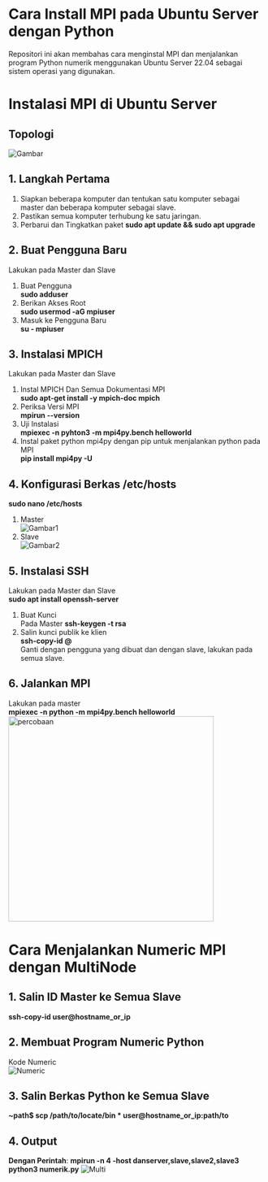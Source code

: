 # Cara Install MPI pada Ubuntu Server dengan Python
Repositori ini akan membahas cara menginstal MPI dan menjalankan program Python numerik menggunakan Ubuntu Server 22.04 sebagai sistem operasi yang digunakan.

# Instalasi MPI di Ubuntu Server
## Topologi
![Gambar](https://github.com/feliana444/Eksekusi-Program-Buble-Sort-Python-Menggunakan-MPI/assets/145323449/f8d0a758-04d8-4092-b9a8-b7510e6e417a)

## 1. Langkah Pertama
1. Siapkan beberapa komputer dan tentukan satu komputer sebagai master dan beberapa komputer sebagai slave.
2. Pastikan semua komputer terhubung ke satu jaringan.
3. Perbarui dan Tingkatkan paket **sudo apt update && sudo apt upgrade**

## 2. Buat Pengguna Baru
Lakukan pada Master dan Slave
1. Buat Pengguna <br> **sudo adduser <nama user>**
2. Berikan Akses Root <br> **sudo usermod -aG mpiuser**
3. Masuk ke Pengguna Baru <br> **su - mpiuser**

## 3. Instalasi MPICH
Lakukan pada Master dan Slave
1. Instal MPICH Dan Semua Dokumentasi MPI <br> **sudo apt-get install -y mpich-doc mpich**
2. Periksa Versi MPI <br> **mpirun --version**
3. Uji Instalasi <br> **mpiexec -n <jumlah core> pyhton3 -m mpi4py.bench helloworld**
4. Instal paket python mpi4py dengan pip untuk menjalankan python pada MPI <br> **pip install mpi4py -U**

## 4. Konfigurasi Berkas /etc/hosts
**sudo nano /etc/hosts**
1. Master <br>
   ![Gambar1](https://github.com/feliana444/Eksekusi-Program-Buble-Sort-Python-Menggunakan-MPI/assets/145323449/4eebb045-9e2d-4c10-abc1-8cf37bb57704)
2. Slave <br>
   ![Gambar2](https://github.com/feliana444/Eksekusi-Program-Buble-Sort-Python-Menggunakan-MPI/assets/145323449/1b49e18a-57ec-4284-8dac-daf4ef5a97d6)

## 5. Instalasi SSH
Lakukan pada Master dan Slave <br>
**sudo apt install openssh-server**
1. Buat Kunci <br> Pada Master **ssh-keygen -t rsa**
2. Salin kunci publik ke klien <br> **ssh-copy-id <user>@<host>** <br>
   Ganti <user> dengan pengguna yang dibuat dan <host> dengan slave, lakukan pada semua slave.

## 6. Jalankan MPI
Lakukan pada master <br> **mpiexec -n <Jumlah Core> python -m mpi4py.bench helloworld**<br>
<img width="404" alt="percobaan" src="https://github.com/feliana444/Eksekusi-Program-Buble-Sort-Python-Menggunakan-MPI/assets/145323449/8e1d12c1-2d12-4016-afd9-341b1eea56e7">

# Cara Menjalankan Numeric MPI dengan MultiNode
## 1. Salin ID Master ke Semua Slave 
**ssh-copy-id user@hostname_or_ip**

## 2. Membuat Program Numeric Python 
Kode Numeric <br>
![Numeric](https://github.com/Alzidan21/MPI-Numeric/assets/105232288/8f2c0725-1389-4647-845c-f1440c16fbc8)

## 3. Salin Berkas Python ke Semua Slave
**~path$ scp /path/to/locate/bin * user@hostname_or_ip:path/to** <br>

## 4. Output
**Dengan Perintah**: **mpirun -n 4 -host danserver,slave,slave2,slave3 python3 numerik.py**
![Multi](https://github.com/Alzidan21/MPI-Numeric/assets/105232288/1cd294c7-0159-4d75-85d5-30f5ecff1500)
